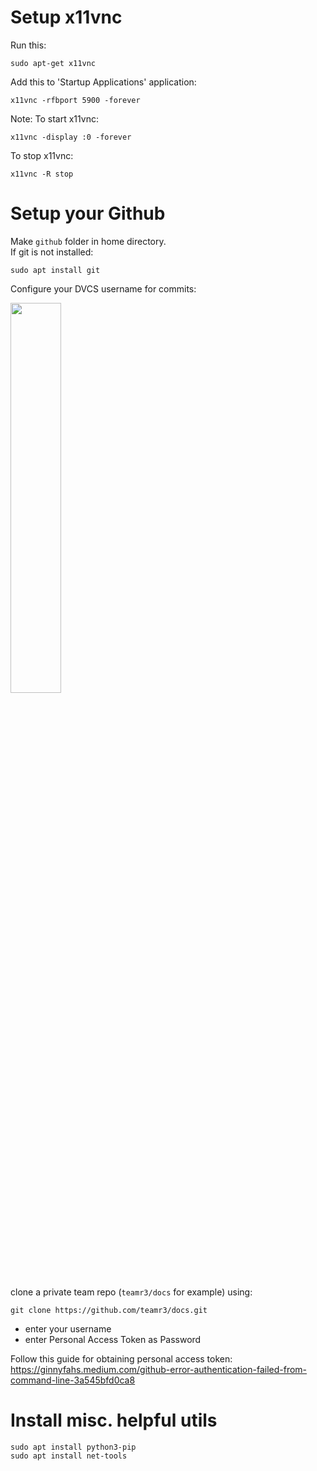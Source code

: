 # Setup x11vnc

Run this:   
```
sudo apt-get x11vnc
```

Add this to 'Startup Applications' application:
```
x11vnc -rfbport 5900 -forever
```

Note:
To start x11vnc:
```
x11vnc -display :0 -forever
```

To stop x11vnc:
```
x11vnc -R stop
```

# Setup your Github

Make `github` folder in home directory.</br>
If git is not installed:
```
sudo apt install git
```

Configure your DVCS username for commits:
<p>
<img src="https://user-images.githubusercontent.com/72982560/192076918-67b17e11-c380-4164-ad89-aa42b7b948a6.png"  width=40% height=40%>
</p>

clone a private team repo (`teamr3/docs` for example) using:
```
git clone https://github.com/teamr3/docs.git
```
- enter your username
- enter Personal Access Token as Password

Follow  this guide for obtaining personal access token:
https://ginnyfahs.medium.com/github-error-authentication-failed-from-command-line-3a545bfd0ca8


# Install misc. helpful utils

```
sudo apt install python3-pip
sudo apt install net-tools
```